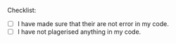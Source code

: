 <!-- What kind of edit is yours
Is it adding a somethign new adding fixing a typo or what.
-->

Checklist:

- [ ] I have made sure that their are not error in my code.
- [ ] I have not plagerised anything in my code.

<!-- Add a description of what the change is underneth this -->

